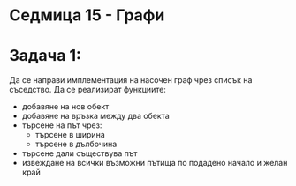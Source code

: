 # Седмица 15 - Графи

Задача 1:
=
Да се направи имплементация на насочен граф чрез списък на съседство. Да се реализират функциите:
- добавяне на нов обект
- добавяне на връзка между два обекта
- търсене на път чрез:
  - търсене в ширина
  - търсене в дълбочина
- търсене дали съществува път
- извеждане на всички възможни пътища по подадено начало и желан край
